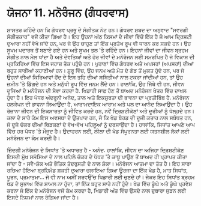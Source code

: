 # ਯੋਜਨਾ 11. ਮਨੋਰੰਜਨ (ਗੰਧਰਵਾਸ)

ਸ਼ਾਸਤਰ ਕਹਿੰਦੇ ਹਨ ਕਿ ਗੰਧਰਵ ਪ੍ਰਭੂ ਦੇ ਸੰਗੀਤਕ ਨੋਟ ਹਨ। ਗੰਧਰਵ ਸ਼ਬਦ ਦਾ ਅਨੁਵਾਦ "ਸਵਰਗੀ ਸੰਗੀਤਕਾਰ" ਵਜੋਂ ਕੀਤਾ ਗਿਆ ਹੈ। ਇਹ ਉਹਨਾਂ ਅੱਠ ਕਿਸਮਾਂ ਦੇ ਜੀਵਾਂ ਵਿੱਚੋਂ ਇੱਕ ਹੈ ਜੋ ਆਮ ਦ੍ਰਿਸ਼ਟੀ ਦੁਆਰਾ ਨਹੀਂ ਵੇਖੇ ਜਾਂਦੇ ਹਨ, ਪਰ ਜੇ ਉਹ ਚਾਹੁਣ ਤਾਂ ਇੱਕ ਪ੍ਰਤੱਖ ਰੂਪ ਵੀ ਧਾਰਨ ਕਰ ਸਕਦੇ ਹਨ। ਉਹ ਸੂਖਮ ਪਦਾਰਥ ਤੋਂ ਬਣਾਏ ਗਏ ਹਨ ਅਤੇ ਸੂਖਮ ਤਲ 'ਤੇ ਰਹਿੰਦੇ ਹਨ। ਇਹਨਾਂ ਜੀਵਾਂ ਦਾ ਜੀਵਨ ਬ੍ਰਹਮ ਸੰਗੀਤ ਨਾਲ ਮੇਲ ਖਾਂਦਾ ਹੈ ਅਤੇ ਦੇਵਤਿਆਂ ਅਤੇ ਹੋਰ ਜੀਵਾਂ ਦੇ ਮਨੋਰੰਜਨ ਲਈ ਸਮਰਪਿਤ ਹੈ ਜੋ ਵਿਕਾਸ ਦੀ ਪ੍ਰਕਿਰਿਆ ਵਿੱਚ ਇਸ ਜਹਾਜ਼ ਤੱਕ ਪਹੁੰਚੇ ਹਨ। ਪੁਰਾਣਾਂ ਵਿੱਚ ਗੰਧਰਵ ਅਤੇ ਅਪਸਰਾਂ (ਅਪਸਰਾਂ) ਦੀਆਂ ਬਹੁਤ ਸਾਰੀਆਂ ਕਹਾਣੀਆਂ ਹਨ। ਸ਼ੁਰੂ ਵਿੱਚ, ਉਹ ਜਨਮ ਅਤੇ ਮੌਤ ਦੇ ਗੇੜ ਤੋਂ ਮੁਕਤ ਹੁੰਦੇ ਹਨ, ਪਰ ਜੇ ਉਹਨਾਂ ਦੀਆਂ ਕਿਰਿਆਵਾਂ ਹੋਂਦ ਦੇ ਇਸ ਤਹਿ ਦੀਆਂ ਸਥਿਤੀਆਂ ਨਾਲ ਟਕਰਾ ਜਾਂਦੀਆਂ ਹਨ, ਤਾਂ ਉਹ ਜ਼ਮੀਨ 'ਤੇ ਡਿੱਗਦੇ ਹਨ ਅਤੇ ਮਨੁੱਖੀ ਰੂਪ ਵਿੱਚ ਜਨਮ ਲੈਂਦੇ ਹਨ। ਹਾਲਾਂਕਿ, ਉਹ ਜਿੱਥੇ ਵੀ ਹਨ, ਜੀਵਨ ਦੂਜਿਆਂ ਦੇ ਮਨੋਰੰਜਨ ਦੀ ਸੇਵਾ ਕਰਦਾ ਹੈ. ਖਿਡਾਰੀ ਸਾਫ਼ ਹੋਣ ਤੋਂ ਬਾਅਦ ਮਨੋਰੰਜਨ ਖੇਤਰ ਵਿੱਚ ਦਾਖਲ ਹੁੰਦਾ ਹੈ। ਇਹ ਪੱਧਰ ਅੰਦਰੂਨੀ ਅਨੰਦ, ਤਾਲ ਅਤੇ ਇਕਸੁਰਤਾ ਦੀ ਭਾਵਨਾ ਦਾ ਪ੍ਰਤੀਬਿੰਬ ਹੈ. ਮਨੋਰੰਜਨ ਹਲਕੇਪਨ ਦੀ ਭਾਵਨਾ ਲਿਆਉਂਦਾ ਹੈ, ਆਰਾਮਦਾਇਕ ਆਰਾਮ ਅਤੇ ਪਲ ਦਾ ਆਨੰਦ ਲਿਆਉਂਦਾ ਹੈ। ਉਹ ਰੋਜ਼ਾਨਾ ਜੀਵਨ ਦੀ ਇਕਸਾਰਤਾ ਨੂੰ ਜੀਵਿਤ ਕਰਦੇ ਹਨ, ਨਵੇਂ ਦ੍ਰਿਸ਼ਟੀਕੋਣਾਂ ਅਤੇ ਦੂਰੀਆਂ ਨੂੰ ਖੋਲ੍ਹਦੇ ਹਨ। ਕਲਾ ਦੇ ਸਾਰੇ ਕੰਮ ਇਸ ਅਵਸਥਾ ਦੇ ਉਤਪਾਦ ਹਨ, ਜੋ ਕਿ ਖੇਡ ਬੋਰਡ ਦੀ ਦੂਜੀ ਕਤਾਰ ਨਾਲ ਸਬੰਧਤ ਹਨ, ਜੋ ਦੂਜੇ ਚੱਕਰ ਦੀਆਂ ਥਿੜਕਣਾਂ ਦੇ ਵੱਖ-ਵੱਖ ਪਹਿਲੂਆਂ ਨੂੰ ਦਰਸਾਉਂਦਾ ਹੈ। ਹਾਲਾਂਕਿ, ਸਿਧਾਂਤ ਆਪਣੇ ਆਪ ਵਿੱਚ ਹਰ ਪੱਧਰ 'ਤੇ ਮੌਜੂਦ ਹੈ। ਉਦਾਹਰਨ ਲਈ, ਲੀਲਾ ਦੀ ਖੇਡ ਸੰਪੂਰਨਤਾ ਲਈ ਯਤਨਸ਼ੀਲ ਲੋਕਾਂ ਲਈ ਮਨੋਰੰਜਨ ਦਾ ਕੰਮ ਕਰਦੀ ਹੈ।

ਜ਼ਿੰਦਗੀ ਮਨੋਰੰਜਨ ਦੇ ਸਿਧਾਂਤ 'ਤੇ ਅਧਾਰਤ ਹੈ - ਅਨੰਦ. ਹਾਲਾਂਕਿ, ਜੀਵਨ ਦਾ ਅਜਿਹਾ ਦ੍ਰਿਸ਼ਟੀਕੋਣ ਇਸਦੀ ਮੁੱਖ ਸਮੱਸਿਆ ਦੇ ਨਾਲ ਪਹਿਲੇ ਚੱਕਰ ਦੇ ਪੱਧਰ 'ਤੇ ਕਾਬੂ ਪਾਉਣ ਤੋਂ ਬਾਅਦ ਹੀ ਪ੍ਰਾਪਤ ਕੀਤਾ ਜਾਂਦਾ ਹੈ - ਸਵੈ-ਸ਼ੱਕ ਅਤੇ ਭੌਤਿਕ ਤੰਦਰੁਸਤੀ ਦੇ ਨਾਲ ਸ਼ੰਕਾ। ਮਨੋਰੰਜਨ ਆਤਮਾ ਦਾ ਤੱਤ ਹੈ। ਇਹ ਸਾਰਾ ਰਚਿਆ ਹੋਇਆ ਬ੍ਰਹਿਮੰਡ ਸ਼ਕਤੀ ਦੁਆਰਾ ਚਲਾਇਆ ਗਿਆ ਊਰਜਾ ਦਾ ਇੱਕ ਖੇਡ ਹੈ, ਮਾਤ ਸਿਧਾਂਤ, ਪੂਰਨ, ਪ੍ਰਮਾਤਮਾ... ਜੋ ਵੀ ਨਾਮ ਅਸੀਂ ਸਰਵਉੱਚ ਖਿਡਾਰੀ ਲਈ ਚੁਣਦੇ ਹਾਂ। ਜੇਕਰ ਇਹ ਸਿਧਾਂਤ ਬ੍ਰਹਮ ਖੇਡ ਦੇ ਸੁਭਾਅ ਵਿੱਚ ਸ਼ਾਮਲ ਨਾ ਹੁੰਦਾ, ਤਾਂ ਇੱਕ ਬਹੁਤ ਸਾਰੇ ਨਹੀਂ ਹੁੰਦੇ। ਖੇਡ ਵਿੱਚ ਡੂੰਘੇ ਅਤੇ ਡੂੰਘੇ ਪ੍ਰਵੇਸ਼ ਕਰਨਾ ਜੋ ਇੱਕ ਦੇ ਮਨੋਰੰਜਨ ਵਜੋਂ ਕੰਮ ਕਰਦਾ ਹੈ, ਖਿਡਾਰੀ ਅੰਤ ਵਿੱਚ ਉਸਦੇ ਨਾਲ ਦੁਬਾਰਾ ਜੁੜਨ ਲਈ ਇਸਦੇ ਨਿਯਮਾਂ ਨਾਲ ਰੰਗਿਆ ਜਾਂਦਾ ਹੈ।
